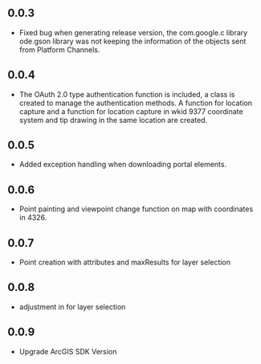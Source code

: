 ## 0.0.3

* Fixed bug when generating release version, the com.google.c library ode.gson library was not keeping the information of the objects sent from Platform Channels.

## 0.0.4

* The OAuth 2.0 type authentication function is included, a class is created to manage the authentication methods. A function for location capture and a function for location capture in wkid 9377 coordinate system and tip drawing in the same location are created.

## 0.0.5

* Added exception handling when downloading portal elements.

## 0.0.6

* Point painting and viewpoint change function on map with coordinates in 4326.
 
## 0.0.7

* Point creation with attributes and maxResults for layer selection
 
## 0.0.8

* adjustment in for layer selection
 
## 0.0.9

* Upgrade ArcGIS SDK Version

